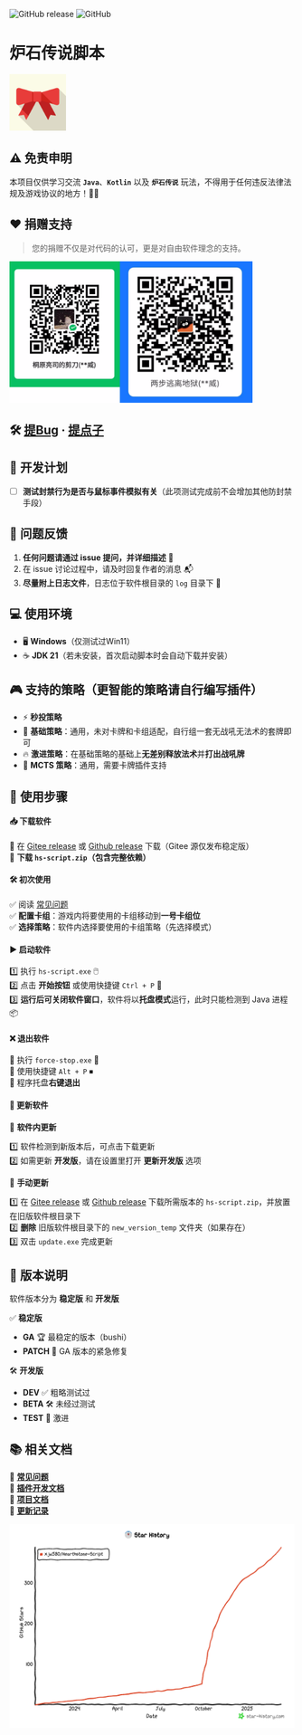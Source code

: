 ![GitHub release](https://img.shields.io/github/release/xjw580/Hearthstone-Script.svg)  ![GitHub](https://img.shields.io/github/license/xjw580/Hearthstone-Script?style=flat-square)

# 炉石传说脚本
<img src="Hearthstone-Script/src/main/resources/resources/img/favicon.png" alt="Image description" width="100" height="100">



## ⚠️ 免责申明

本项目仅供学习交流 **`Java`**、**`Kotlin`** 以及 **`炉石传说`** 玩法，不得用于任何违反法律法规及游戏协议的地方！🚨😡  



## ❤️ 捐赠支持  

> 您的捐赠不仅是对代码的认可，更是对自由软件理念的支持。  

<img src="payment-code.jpg" alt="Image description" height="250">  



## 🛠 [提Bug](https://github.com/xjw580/Hearthstone-Script/issues/new?template=01_bug_report.yml) · [提点子](https://github.com/xjw580/Hearthstone-Script/issues/new?template=02_feature_request.yml)  



## 🎯 开发计划  

- [ ] **测试封禁行为是否与鼠标事件模拟有关**（此项测试完成前不会增加其他防封禁手段）  



## 📩 问题反馈  

1. **任何问题请通过 issue 提问，并详细描述** 📌  
2. 在 issue 讨论过程中，请及时回复作者的消息 📬  
3. **尽量附上日志文件**，日志位于软件根目录的 `log` 目录下 📜  



## 💻 使用环境  

- 🖥 **Windows**（仅测试过Win11）  
- ☕ **JDK 21**（若未安装，首次启动脚本时会自动下载并安装）  



## 🎮 支持的策略（更智能的策略请自行编写插件）  

- ⚡ **秒投策略**  
- 🏹 **基础策略**：通用，未对卡牌和卡组适配，自行组一套无战吼无法术的套牌即可  
- 🔥 **激进策略**：在基础策略的基础上**无差别释放法术**并**打出战吼牌**  
- 🤖 **MCTS 策略**：通用，需要卡牌插件支持  



## 🚀 使用步骤  

#### 📥 **下载软件**  

📌 在 [Gitee release](https://gitee.com/zergqueen/Hearthstone-Script/releases) 或 [Github release](https://github.com/xjw580/Hearthstone-Script/releases) 下载（Gitee 源仅发布稳定版）  
📌 **下载 `hs-script.zip`（包含完整依赖）**  

#### 🛠 **初次使用**  

✅ 阅读 [常见问题](常见问题.md)  
✅ **配置卡组**：游戏内将要使用的卡组移动到**一号卡组位**  
✅ **选择策略**：软件内选择要使用的卡组策略（先选择模式）  

#### ▶ **启动软件**  

1️⃣ 执行 `hs-script.exe` 🖱️  
2️⃣ 点击 **开始按钮** 或使用快捷键 `Ctrl + P` 🎯  
3️⃣ **运行后可关闭软件窗口**，软件将以**托盘模式**运行，此时只能检测到 Java 进程 📦  

#### ❌ **退出软件**  

🔹 执行 `force-stop.exe` 🛑  
🔹 使用快捷键 `Alt + P` ⏹  
🔹 程序托盘**右键退出**  

#### 🔄 **更新软件**  

📌 **软件内更新**  

1️⃣ 软件检测到新版本后，可点击下载更新  
2️⃣ 如需更新 **开发版**，请在设置里打开 **更新开发版** 选项  

📌 **手动更新**  

1️⃣ 在 [Gitee release](https://gitee.com/zergqueen/Hearthstone-Script/releases) 或 [Github release](https://github.com/xjw580/Hearthstone-Script/releases) 下载所需版本的 `hs-script.zip`，并放置在旧版软件根目录下  
2️⃣ **删除** 旧版软件根目录下的 `new_version_temp` 文件夹（如果存在）  
3️⃣ 双击 `update.exe` 完成更新  



## 📌 版本说明  

软件版本分为 **稳定版** 和 **开发版**  

✅ **稳定版**  

- **GA** 🏆 最稳定的版本（bushi）  
- **PATCH** 🔧 GA 版本的紧急修复  

🛠 **开发版**  

- **DEV** ✅ 粗略测试过
- **BETA** 🛠 未经过测试
- **TEST** 🚧 激进  



## 📚 相关文档  

📖 **[常见问题](常见问题.md)**  
📖 **[插件开发文档](插件开发文档.md)**  
📖 **[项目文档](https://hearthstone-script-documentation.vercel.app/)**  
📖 **[更新记录](更新记录.md)**  



![1](star-history-2025314.png)